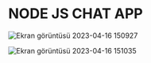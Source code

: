 # NODE JS CHAT APP



![Ekran görüntüsü 2023-04-16 150927](https://user-images.githubusercontent.com/107423523/232308940-62a61d8e-5e73-45b0-8958-b126fffe4c4c.png)


![Ekran görüntüsü 2023-04-16 151035](https://user-images.githubusercontent.com/107423523/232308944-11256345-9231-43c2-afe1-7b4e4acaca37.png)






